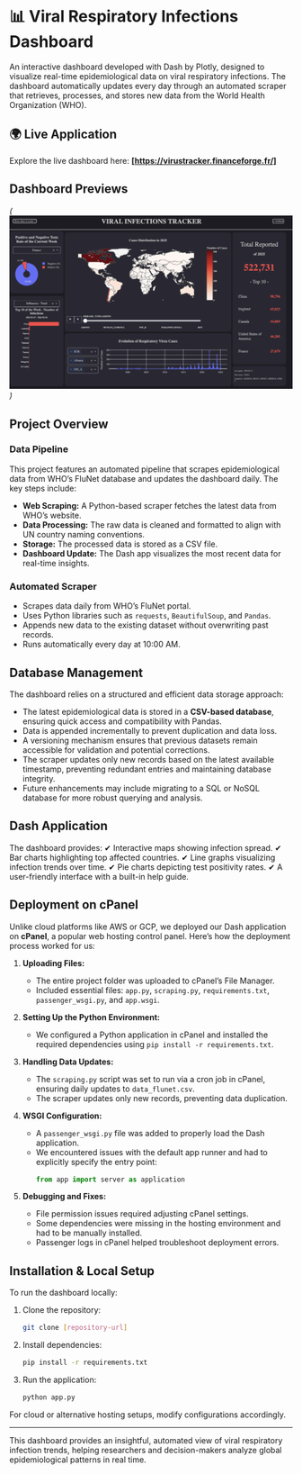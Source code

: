 # 📊 Viral Respiratory Infections Dashboard
An interactive dashboard developed with Dash by Plotly, designed to visualize real-time epidemiological data on viral respiratory infections. The dashboard automatically updates every day through an automated scraper that retrieves, processes, and stores new data from the World Health Organization (WHO).

## 🌍 Live Application
Explore the live dashboard here: **[https://virustracker.financeforge.fr/]**

## Dashboard Previews
*(![alt text](image.png))*

## Project Overview
### Data Pipeline
This project features an automated pipeline that scrapes epidemiological data from WHO’s FluNet database and updates the dashboard daily. The key steps include:
- **Web Scraping:** A Python-based scraper fetches the latest data from WHO’s website.
- **Data Processing:** The raw data is cleaned and formatted to align with UN country naming conventions.
- **Storage:** The processed data is stored as a CSV file.
- **Dashboard Update:** The Dash app visualizes the most recent data for real-time insights.

### Automated Scraper
- Scrapes data daily from WHO’s FluNet portal.
- Uses Python libraries such as `requests`, `BeautifulSoup`, and `Pandas`.
- Appends new data to the existing dataset without overwriting past records.
- Runs automatically every day at 10:00 AM.

## Database Management
The dashboard relies on a structured and efficient data storage approach:
- The latest epidemiological data is stored in a **CSV-based database**, ensuring quick access and compatibility with Pandas.
- Data is appended incrementally to prevent duplication and data loss.
- A versioning mechanism ensures that previous datasets remain accessible for validation and potential corrections.
- The scraper updates only new records based on the latest available timestamp, preventing redundant entries and maintaining database integrity.
- Future enhancements may include migrating to a SQL or NoSQL database for more robust querying and analysis.

## Dash Application
The dashboard provides:
✔ Interactive maps showing infection spread.
✔ Bar charts highlighting top affected countries.
✔ Line graphs visualizing infection trends over time.
✔ Pie charts depicting test positivity rates.
✔ A user-friendly interface with a built-in help guide.

## Deployment on cPanel
Unlike cloud platforms like AWS or GCP, we deployed our Dash application on **cPanel**, a popular web hosting control panel. Here’s how the deployment process worked for us:

1. **Uploading Files:**
   - The entire project folder was uploaded to cPanel’s File Manager.
   - Included essential files: `app.py`, `scraping.py`, `requirements.txt`, `passenger_wsgi.py`, and `app.wsgi`.

2. **Setting Up the Python Environment:**
   - We configured a Python application in cPanel and installed the required dependencies using `pip install -r requirements.txt`.
   
3. **Handling Data Updates:**
   - The `scraping.py` script was set to run via a cron job in cPanel, ensuring daily updates to `data_flunet.csv`.
   - The scraper updates only new records, preventing data duplication.

4. **WSGI Configuration:**
   - A `passenger_wsgi.py` file was added to properly load the Dash application.
   - We encountered issues with the default app runner and had to explicitly specify the entry point:
     ```python
     from app import server as application
     ```

5. **Debugging and Fixes:**
   - File permission issues required adjusting cPanel settings.
   - Some dependencies were missing in the hosting environment and had to be manually installed.
   - Passenger logs in cPanel helped troubleshoot deployment errors.

## Installation & Local Setup
To run the dashboard locally:
1. Clone the repository:
   ```sh
   git clone [repository-url]
   ```
2. Install dependencies:
   ```sh
   pip install -r requirements.txt
   ```
3. Run the application:
   ```sh
   python app.py
   ```

For cloud or alternative hosting setups, modify configurations accordingly.

---
This dashboard provides an insightful, automated view of viral respiratory infection trends, helping researchers and decision-makers analyze global epidemiological patterns in real time.

